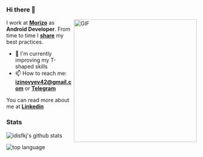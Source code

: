 ### Hi there 👋

<img align="right" alt="GIF" height="325px" src="https://media.giphy.com/media/VekcnHOwOI5So/giphy.gif" />

I work at **[Morizo](http://morizo.ru)** as **Android Developer**. From time to time I **[share](https://t.me/hobbittales)** my best practices. 

- 🌱 I'm currently improving my T-shaped skills
- 📫 How to reach me: **izinovyev42@gmail.com** or **[Telegram](https://t.me/imbeerus)**

You can read more about me at **[Linkedin](https://www.linkedin.com/in/иван-з-b62aba114/)**

### Stats
![idisfkj's github stats](https://github-readme-stats.vercel.app/api?username=ScornfulBirch&layout=compact&count_private=true&theme=dracula&hide=contribs,issues&show_icons=true&include_all_commits=true&disable_animations=true)

![top language](https://github-readme-stats.vercel.app/api/top-langs/?username=ScornfulBirch&langs_count=3t&count_private=true&theme=dracula&hide=contribs,issues&show_icons=true)
